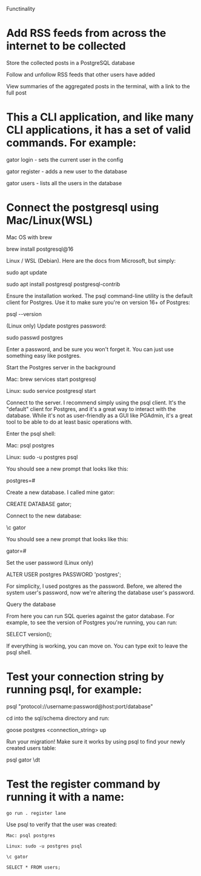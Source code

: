 Functinality

# Add RSS feeds from across the internet to be collected

Store the collected posts in a PostgreSQL database

Follow and unfollow RSS feeds that other users have added

View summaries of the aggregated posts in the terminal, with a link to the full post


# This a CLI application, and like many CLI applications, it has a set of valid commands. For example:

gator login - sets the current user in the config

gator register - adds a new user to the database

gator users - lists all the users in the database

# Connect the postgresql using Mac/Linux(WSL)

Mac OS with brew

brew install postgresql@16

Linux / WSL (Debian). Here are the docs from Microsoft, but simply:

sudo apt update

sudo apt install postgresql postgresql-contrib

Ensure the installation worked. The psql command-line utility is the default client for Postgres. Use it to make sure you're on version 16+ of Postgres:

psql --version

(Linux only) Update postgres password:

sudo passwd postgres


Enter a password, and be sure you won't forget it. You can just use something easy like postgres.


Start the Postgres server in the background

Mac: brew services start postgresql

Linux: sudo service postgresql start

Connect to the server. I recommend simply using the psql client. It's the "default" client for Postgres, and it's a great way to interact with the database. While it's not as user-friendly as a GUI like PGAdmin, 
it's a great tool to be able to do at least basic operations with.

Enter the psql shell:



Mac: psql postgres

Linux: sudo -u postgres psql


You should see a new prompt that looks like this:

postgres=#

Create a new database. I called mine gator:

CREATE DATABASE gator;

Connect to the new database:

\c gator

You should see a new prompt that looks like this:

gator=#

Set the user password (Linux only)

ALTER USER postgres PASSWORD 'postgres';

For simplicity, I used postgres as the password. Before, we altered the system user's password, now we're altering the database user's password.



Query the database

From here you can run SQL queries against the gator database. For example, to see the version of Postgres you're running, you can run:



SELECT version();

If everything is working, you can move on. You can type exit to leave the psql shell.

# Test your connection string by running psql, for example:

psql "protocol://username:password@host:port/database"

cd into the sql/schema directory and run:

goose postgres <connection_string> up

Run your migration! Make sure it works by using psql to find your newly created users table:

psql gator
\dt


# Test the register command by running it with a name:

`go run . register lane`

Use psql to verify that the user was created:

`Mac: psql postgres`

`Linux: sudo -u postgres psql`

`\c gator`

`SELECT * FROM users;`






